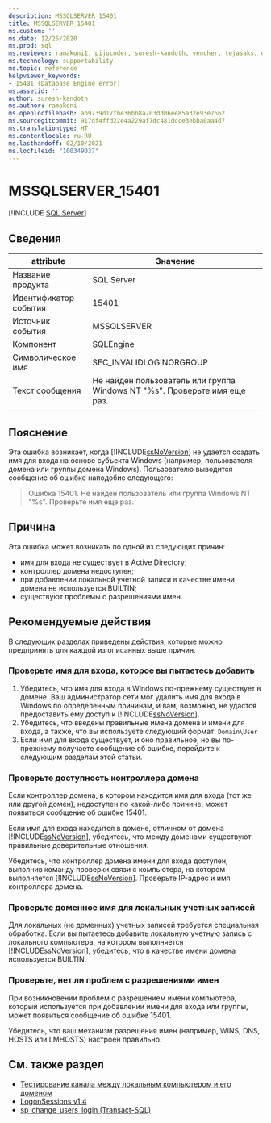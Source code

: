```yaml
---
description: MSSQLSERVER_15401
title: MSSQLSERVER_15401
ms.custom: ''
ms.date: 12/25/2020
ms.prod: sql
ms.reviewer: ramakoni1, pijocoder, suresh-kandoth, vencher, tejasaks, docast
ms.technology: supportability
ms.topic: reference
helpviewer_keywords:
- 15401 (Database Engine error)
ms.assetid: ''
author: suresh-kandoth
ms.author: ramakoni
ms.openlocfilehash: ab9739d17fbe36bb8a703dd06ee85a32e93e7662
ms.sourcegitcommit: 917df4ffd22e4a229af7dc481dcce3ebba0aa4d7
ms.translationtype: HT
ms.contentlocale: ru-RU
ms.lasthandoff: 02/10/2021
ms.locfileid: "100349037"
---
```

# <a name="mssqlserver_15401"></a>MSSQLSERVER_15401
 [!INCLUDE [SQL Server](../../includes/applies-to-version/sqlserver.md)]

## <a name="details"></a>Сведения

|attribute|Значение|
|---|---|
|Название продукта|SQL Server|
|Идентификатор события|15401|
|Источник события|MSSQLSERVER|
|Компонент|SQLEngine|
|Символическое имя|SEC_INVALIDLOGINORGROUP|
|Текст сообщения|Не найден пользователь или группа Windows NT "%s". Проверьте имя еще раз.|
||

## <a name="explanation"></a>Пояснение

Эта ошибка возникает, когда [!INCLUDE[ssNoVersion](../../includes/ssnoversion-md.md)] не удается создать имя для входа на основе субъекта Windows (например, пользователя домена или группы домена Windows). Пользователю выводится сообщение об ошибке наподобие следующего:

> Ошибка 15401. Не найден пользователь или группа Windows NT "%s". Проверьте имя еще раз.

## <a name="cause"></a>Причина

Эта ошибка может возникать по одной из следующих причин:

- имя для входа не существует в Active Directory;
- контроллер домена недоступен;
- при добавлении локальной учетной записи в качестве имени домена не используется BUILTIN;
- существуют проблемы с разрешениями имен.

## <a name="user-action"></a>Рекомендуемые действия

В следующих разделах приведены действия, которые можно предпринять для каждой из описанных выше причин.

### <a name="verify-the-login-you-are-trying-to-add"></a>Проверьте имя для входа, которое вы пытаетесь добавить

1. Убедитесь, что имя для входа в Windows по-прежнему существует в домене. Ваш администратор сети мог удалить имя для входа в Windows по определенным причинам, и вам, возможно, не удастся предоставить ему доступ к [!INCLUDE[ssNoVersion](../../includes/ssnoversion-md.md)].
1. Убедитесь, что введены правильные имена домена и имени для входа, а также, что вы используете следующий формат: `Domain\User`
1. Если имя для входа существует, и оно правильное, но вы по-прежнему получаете сообщение об ошибке, перейдите к следующим разделам этой статьи.

### <a name="verify-if-the-domain-controller-is-available"></a>Проверьте доступность контроллера домена

Если контроллер домена, в котором находится имя для входа (тот же или другой домен), недоступен по какой-либо причине, может появиться сообщение об ошибке 15401.

Если имя для входа находится в домене, отличном от домена [!INCLUDE[ssNoVersion](../../includes/ssnoversion-md.md)], убедитесь, что между доменами существуют правильные доверительные отношения.

Убедитесь, что контроллер домена имени для входа доступен, выполнив команду проверки связи с компьютера, на котором выполняется [!INCLUDE[ssNoVersion](../../includes/ssnoversion-md.md)]. Проверьте IP-адрес и имя контроллера домена.

### <a name="verify-the-domain-name-for-local-accounts"></a>Проверьте доменное имя для локальных учетных записей

Для локальных (не доменных) учетных записей требуется специальная обработка. Если вы пытаетесь добавить локальную учетную запись с локального компьютера, на котором выполняется [!INCLUDE[ssNoVersion](../../includes/ssnoversion-md.md)], убедитесь, что в качестве имени домена используется BUILTIN.

### <a name="check-for-name-resolution-issues"></a>Проверьте, нет ли проблем с разрешениями имен

При возникновении проблем с разрешением имени компьютера, который используется при добавлении имени для входа или группы, может появиться сообщение об ошибке 15401.

Убедитесь, что ваш механизм разрешения имен (например, WINS, DNS, HOSTS или LMHOSTS) настроен правильно.

## <a name="see-also"></a>См. также раздел

- [Тестирование канала между локальным компьютером и его доменом](/powershell/module/microsoft.powershell.management/test-computersecurechannel#example-1--test-a-channel-between-the-local-computer-and-its-domain)
- [LogonSessions v1.4](/sysinternals/downloads/logonsessions)
- [sp_change_users_login (Transact-SQL)](../system-stored-procedures/sp-change-users-login-transact-sql.md)